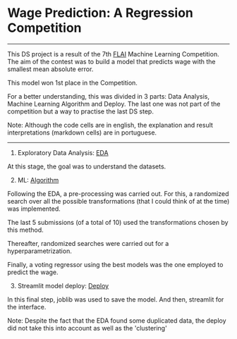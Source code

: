 # Wage Prediction: A Regression Competition

***
This DS project is a result of the 7th [FLAI](https://www.flai.com.br/) Machine Learning Competition. 
The aim of the contest was to build a model that predicts wage with the smallest mean absolute error. 

This model won 1st place in the Competition.

For a better understanding, this was divided in 3 parts: Data Analysis, Machine Learning Algorithm and Deploy. The last one was not part of the competition but a way to practise the last DS step.

Note: Although the code cells are in english, the explanation and result interpretations (markdown cells) are in portuguese.

---

1. Exploratory Data Analysis: [EDA]()

At this stage, the goal was to understand the datasets.


2. ML: [Algorithm]()

Following the EDA, a pre-processing was carried out. For this, a randomized search over all the possible transformations (that I could think of at the time) was implemented. 

The last 5 submissions (of a total of 10) used the transformations chosen by this method. 

Thereafter, randomized searches were carried out for a hyperparametrization. 

Finally, a voting regressor using the best models was the one employed to predict the wage.

3. Streamlit model deploy: [Deploy](https://share.streamlit.io/camilamaestrelli/wage-prediction-a-regression-competition/deploy_streamlit_wage_prediction.py)

In this final step, joblib was used to save the model. And then, streamlit for the interface. 

Note: Despite the fact that the EDA found some duplicated data, the deploy did not take this into account as well as the 'clustering'
